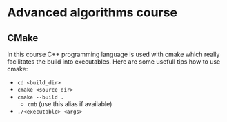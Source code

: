 # Advanced algorithms course

## CMake

In this course C++ programming language is used with
cmake which really facilitates the build into executables.
Here are some usefull tips how to use cmake:  

- `cd <build_dir>` 
- `cmake <source_dir>` 
- `cmake --build .` 
  - `cmb` (use this alias if available)
- `./<executable> <args>`
